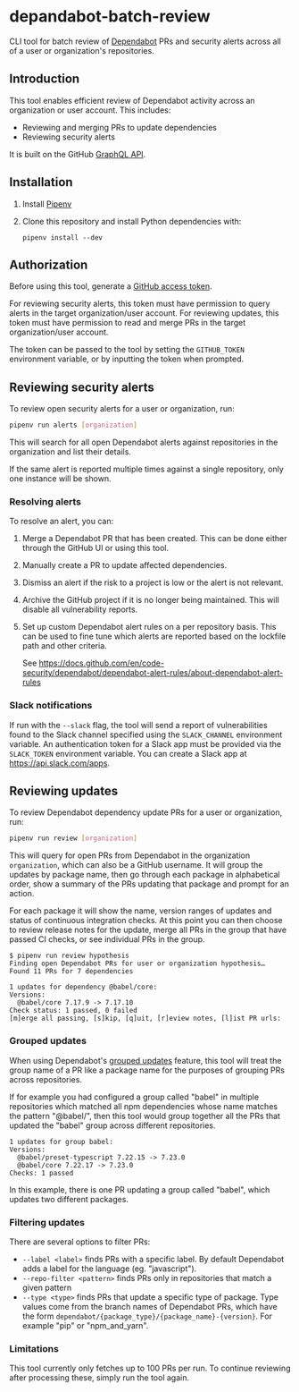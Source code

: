 # depandabot-batch-review

CLI tool for batch review of
[Dependabot](https://docs.github.com/en/code-security/dependabot) PRs and
security alerts across all of a user or organization's repositories.

## Introduction

This tool enables efficient review of Dependabot activity across an organization
or user account. This includes:

- Reviewing and merging PRs to update dependencies
- Reviewing security alerts

It is built on the GitHub [GraphQL API](https://docs.github.com/en/graphql).

## Installation

1. Install [Pipenv](https://pipenv.pypa.io/en/latest/)

2. Clone this repository and install Python dependencies with:

   ```
   pipenv install --dev
   ```

## Authorization

Before using this tool, generate a [GitHub access
token](https://docs.github.com/en/authentication/keeping-your-account-and-data-secure/creating-a-personal-access-token).

For reviewing security alerts, this token must have permission to query alerts
in the target organization/user account. For reviewing updates, this token must
have permission to read and merge PRs in the target organization/user account.

The token can be passed to the tool by setting the `GITHUB_TOKEN` environment
variable, or by inputting the token when prompted.

## Reviewing security alerts

To review open security alerts for a user or organization, run:

```sh
pipenv run alerts [organization]
```

This will search for all open Dependabot alerts against repositories in the
organization and list their details.

If the same alert is reported multiple times against a single repository,
only one instance will be shown.

### Resolving alerts

To resolve an alert, you can:

1. Merge a Dependabot PR that has been created. This can be done either through
   the GitHub UI or using this tool.
2. Manually create a PR to update affected dependencies.
3. Dismiss an alert if the risk to a project is low or the alert is not
   relevant.
4. Archive the GitHub project if it is no longer being maintained. This will
   disable all vulnerability reports.
5. Set up custom Dependabot alert rules on a per repository basis. This can
   be used to fine tune which alerts are reported based on the lockfile path
   and other criteria.

   See https://docs.github.com/en/code-security/dependabot/dependabot-alert-rules/about-dependabot-alert-rules

### Slack notifications

If run with the `--slack` flag, the tool will send a report of vulnerabilities
found to the Slack channel specified using the `SLACK_CHANNEL` environment
variable. An authentication token for a Slack app must be provided via the
`SLACK_TOKEN` environment variable. You can create a Slack app at
https://api.slack.com/apps.

## Reviewing updates

To review Dependabot dependency update PRs for a user or organization, run:

```sh
pipenv run review [organization]
```

This will query for open PRs from Dependabot in the organization `organization`,
which can also be a GitHub username. It will group the updates by package name,
then go through each package in alphabetical order, show a summary of the PRs
updating that package and prompt for an action.

For each package it will show the name, version ranges of updates and status of
continuous integration checks. At this point you can then choose to review
release notes for the update, merge all PRs in the group that have passed CI
checks, or see individual PRs in the group.

```shellsession
$ pipenv run review hypothesis
Finding open Dependabot PRs for user or organization hypothesis…
Found 11 PRs for 7 dependencies

1 updates for dependency @babel/core:
Versions:
  @babel/core 7.17.9 -> 7.17.10
Check status: 1 passed, 0 failed
[m]erge all passing, [s]kip, [q]uit, [r]eview notes, [l]ist PR urls:
```

### Grouped updates

When using Dependabot's [grouped
updates](https://github.blog/changelog/2023-06-30-grouped-version-updates-for-dependabot-public-beta/)
feature, this tool will treat the group name of a PR like a package name for the
purposes of grouping PRs across repositories.

If for example you had configured a group called "babel" in multiple
repositories which matched all npm dependencies whose name matches the pattern
"@babel/", then this tool would group together all the PRs that updated the
"babel" group across different repositories.

```shellsession
1 updates for group babel:
Versions:
  @babel/preset-typescript 7.22.15 -> 7.23.0
  @babel/core 7.22.17 -> 7.23.0
Checks: 1 passed
```

In this example, there is one PR updating a group called "babel", which updates
two different packages.

### Filtering updates

There are several options to filter PRs:

- `--label <label>` finds PRs with a specific label. By default Dependabot adds
  a label for the language (eg. "javascript").
- `--repo-filter <pattern>` finds PRs only in repositories that match a given pattern
- `--type <type>` finds PRs that update a specific type of package. Type values
  come from the branch names of Dependabot PRs, which have the form
  `dependabot/{package_type}/{package_name}-{version}`. For example "pip" or
  "npm_and_yarn".

### Limitations

This tool currently only fetches up to 100 PRs per run. To continue reviewing
after processing these, simply run the tool again.
